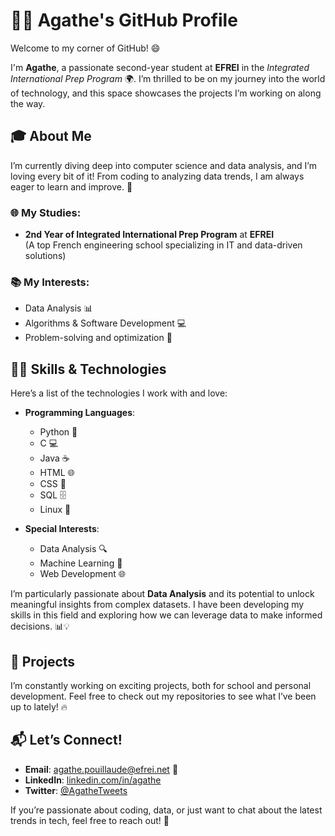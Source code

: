 # 👩‍💻 Agathe's GitHub Profile

Welcome to my corner of GitHub! 😄

I'm **Agathe**, a passionate second-year student at **EFREI** in the *Integrated International Prep Program* 🌍. I’m thrilled to be on my journey into the world of technology, and this space showcases the projects I’m working on along the way.

## 🎓 About Me

I’m currently diving deep into computer science and data analysis, and I’m loving every bit of it! From coding to analyzing data trends, I am always eager to learn and improve. 🚀

### 🌐 My Studies:
- **2nd Year of Integrated International Prep Program** at **EFREI**  
  (A top French engineering school specializing in IT and data-driven solutions)
  
### 📚 My Interests:
- Data Analysis 📊
- Algorithms & Software Development 💻
- Problem-solving and optimization 🧩

## 🧑‍💻 Skills & Technologies

Here’s a list of the technologies I work with and love:

- **Programming Languages**:
  - Python 🐍
  - C 💻
  - Java ☕
  - HTML 🌐
  - CSS 🎨
  - SQL 🗄️
  - Linux 🐧

- **Special Interests**:
  - Data Analysis 🔍
  - Machine Learning 🤖
  - Web Development 🌐
  
I’m particularly passionate about **Data Analysis** and its potential to unlock meaningful insights from complex datasets. I have been developing my skills in this field and exploring how we can leverage data to make informed decisions. 📊💡

## 🌟 Projects

I’m constantly working on exciting projects, both for school and personal development. Feel free to check out my repositories to see what I’ve been up to lately! 🔥

## 📬 Let’s Connect!

- **Email**: agathe.pouillaude@efrei.net 📧
- **LinkedIn**: [linkedin.com/in/agathe](https://linkedin.com/in/agathe)
- **Twitter**: [@AgatheTweets](https://twitter.com/AgatheTweets)

If you’re passionate about coding, data, or just want to chat about the latest trends in tech, feel free to reach out! 🙌


